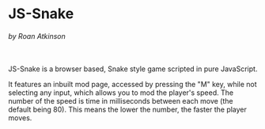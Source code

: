 # JS-Snake

###### by Roan Atkinson

<br>
JS-Snake is a browser based, Snake style game scripted in pure JavaScript.

It features an inbuilt mod page, accessed by pressing the "M" key, while not selecting any input, which allows you to mod the player's speed. The number of the speed is time in milliseconds between each move (the default being 80). This means the lower the number, the faster the player moves.